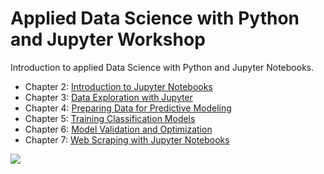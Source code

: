 # Applied Data Science with Python and Jupyter Workshop

Introduction to applied Data Science with Python and Jupyter Notebooks.

 - Chapter 2: [Introduction to Jupyter Notebooks](https://github.com/PacktWorkshops/The-Applied-Data-Science-Workshop/blob/master/chapter-2/chapter_2_workbook.ipynb)
 - Chapter 3: [Data Exploration with Jupyter](https://github.com/PacktWorkshops/The-Applied-Data-Science-Workshop/blob/master/chapter-3/chapter_3_workbook.ipynb)
 - Chapter 4: [Preparing Data for Predictive Modeling](https://github.com/PacktWorkshops/The-Applied-Data-Science-Workshop/blob/master/chapter-4/chapter_4_workbook.ipynb)
 - Chapter 5: [Training Classification Models](https://github.com/PacktWorkshops/The-Applied-Data-Science-Workshop/blob/master/chapter-5/chapter_5_workbook.ipynb)
 - Chapter 6: [Model Validation and Optimization](https://github.com/PacktWorkshops/The-Applied-Data-Science-Workshop/blob/master/chapter-6/chapter_6_workbook.ipynb)
 - Chapter 7: [Web Scraping with Jupyter Notebooks](https://github.com/PacktWorkshops/The-Applied-Data-Science-Workshop/blob/master/chapter-7/chapter_7_workbook.ipynb)

![](https://github.com/PacktWorkshops/The-Applied-Data-Science-Workshop/blob/master/src/packt-banner.png)

